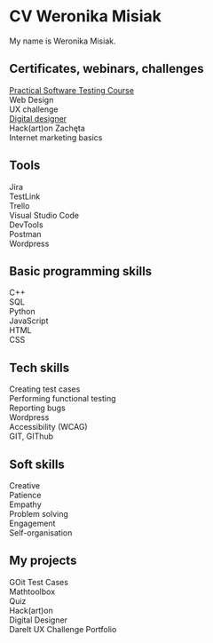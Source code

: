 <h1>CV Weronika Misiak</h1>
My name is Weronika Misiak.

<h2>Certificates, webinars, challenges</h2>
<a href="https://github.com/werkatworzy/CV-WM/blob/main/udemy_praktycznytest.pdf">Practical Software Testing Course</a> <br>
Web Design <br>
UX challenge <br>
<a href="https://credsverse.com/credentials/c308b11e-0762-45a3-860c-fd95eb50a0a8">Digital designer</a> <br>
Hack(art)on Zachęta <br>
Internet marketing basics</ol></li>

<h2>Tools</h2>
Jira <br>
TestLink <br>
Trello <br>
Visual Studio Code <br>
DevTools <br>
Postman <br>
Wordpress <br>

<h2>Basic programming skills</h2>
C++ <br>
SQL <br>
Python <br>
JavaScript <br>
HTML <br>
CSS <br>

<h2>Tech skills</h2>
Creating test cases <br>
Performing functional testing <br>
Reporting bugs <br>
Wordpress <br>
Accessibility (WCAG) <br>
GIT, GIThub


<h2>Soft skills</h2>
Creative <br>
Patience <br>
Empathy <br>
Problem solving <br>
Engagement <br>
Self-organisation <br>


<h2>My projects</h2>
GOit Test Cases <br>
Mathtoolbox <br>
Quiz <br>
Hack(art)on <br>
Digital Designer <br>
DareIt UX Challenge Portfolio <br>

